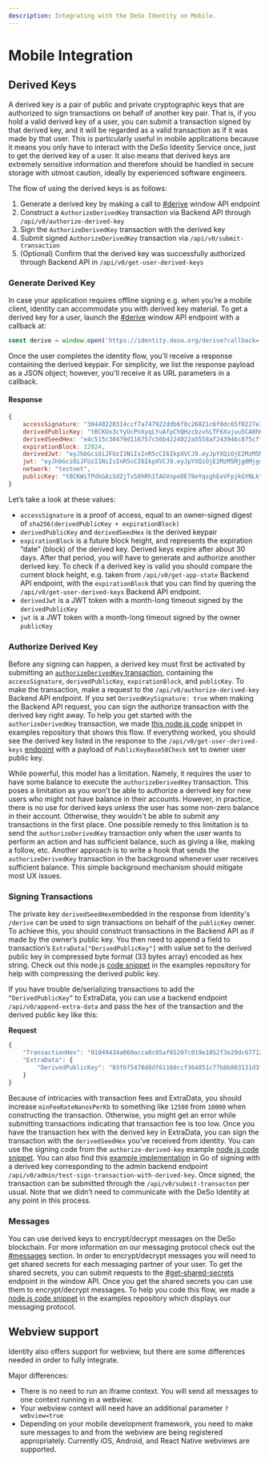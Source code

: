 ```yaml
---
description: Integrating with the DeSo Identity on Mobile.
---
```


# Mobile Integration

## Derived Keys

A derived key is a pair of public and private cryptographic keys that are authorized to sign transactions on behalf of another key pair. That is, if you hold a valid derived key of a user, you can submit a transaction signed by that derived key, and it will be regarded as a valid transaction as if it was made by that user. This is particularly useful in mobile applications because it means you only have to interact with the DeSo Identity Service once, just to get the derived key of a user. It also means that derived keys are extremely sensitive information and therefore should be handled in secure storage with utmost caution, ideally by experienced software engineers.

The flow of using the derived keys is as follows:

1. Generate a derived key by making a call to [#derive](window-api.md#derive "mention") window API endpoint
2. Construct a `AuthorizeDerivedKey` transaction via Backend API through `/api/v0/authorize-derived-key`
3. Sign the `AuthorizeDerivedKey` transaction with the derived key
4. Submit signed `AuthorizeDerivedKey` transaction via `/api/v0/submit-transaction`
5. (Optional) Confirm that the derived key was successfully authorized through Backend API in `/api/v0/get-user-derived-keys`

### Generate Derived Key

In case your application requires offline signing e.g. when you’re a mobile client, identity can accommodate you with derived key material. To get a derived key for a user, launch the [#derive](window-api.md#derive "mention") window API endpoint with a callback at:

```javascript
const derive = window.open('https://identity.deso.org/derive?callback=...');
```

Once the user completes the identity flow, you’ll receive a response containing the derived keypair. For simplicity, we list the response payload as a JSON object; however, you'll receive it as URL parameters in a callback.&#x20;

#### Response

```javascript
{
    accessSignature: "30440220314ccf7a747922ddb6f8c26821c6f0dc65f0227e15014fb5e728f96abed841e2022033aace1f75eb35479d07273ff8bf1a959af75209743ced23939210f824d5321f",
    derivedPublicKey: "tBCKUx3cYyUcPnXyqLYuAfpChQHzcbzvhLTF6Xujuu5CA8hKaHPwTo",
    derivedSeedHex: "e4c515c30479d116757c56b4224022a5558af243946c075cff6ae2ec67fd3748",
    expirationBlock: 12024,
    derivedJwt: "eyJhbGciOiJFUzI1NiIsInR5cCI6IkpXVCJ9.eyJpYXQiOjE2MzM5Mjg0MjgsImV4cCI6MTYzNjUyMDQyOH0.dvbNwcOUz2bzEMC79nyxzIJGI_3NoMUw59VAI6qdLGNy6x5YC9u0MsFcrDhuL-i8Y66gIQXq0VzgeIzNThxisg",
    jwt: "eyJhbGciOiJFUzI1NiIsInR5cCI6IkpXVCJ9.eyJpYXQiOjE2MzM5Mjg0MjgsImV4cCI6MTYzNjUyMDQyOH0.4zyR0kgXIeO6P94TuGWbxxr3fHUoIyJWv4GGMAxP6gfz6UMwSSej85ZJe_N5JYYcvk_vHWhnj0CcXfGQtNMQ8Q",
    network: "testnet",
    publicKey: "tBCKWiTPdkGAiSd2jTx58hRh1TAGVnpeDE78eYqsghEeVFpjkGYNLk",
}
```

Let’s take a look at these values:

* `accessSignature` is a proof of access, equal to an owner-signed digest of `sha256(derivedPublicKey + expirationBlock)`
* `derivedPublicKey` and `derivedSeedHex` is the derived keypair
* `expirationBlock` is a future block height, and represents the expiration “date” (block) of the derived key. Derived keys expire after about 30 days. After that period, you will have to generate and authorize another derived key. To check if a derived key is valid you should compare the current block height, e.g. taken from `/api/v0/get-app-state` Backend API endpoint, with the `expirationBlock` that you can find by quering the `/api/v0/get-user-derived-keys` Backend API endpoint.
* `derivedJwt` is a JWT token with a month-long timeout signed by the `derivedPublicKey`
* `jwt` is a JWT token with a month-long timeout signed by the owner `publicKey`

### Authorize Derived Key

Before any signing can happen, a derived key must first be activated by submitting an [`authorizeDerivedKey` transaction](https://docs.deso.org/devs/backend-api#authorize-derived-key), containing the `accessSignature`, `derivedPublicKey`, `expirationBlock`, and `publicKey`. To make the transaction, make a request to the `/api/v0/authorize-derived-key` Backend API endpoint. If you set `DerivedKeySignature: true` when making the Backend API request, you can sign the authorize transaction with the derived key right away. To help you get started with the `authorizeDerivedKey` transaction, we made [this node.js code](https://github.com/deso-protocol/examples/tree/main/identity/authorize-derived-key) snippet in examples repository that shows this flow. If everything worked, you should see the derived key listed in the response to the `/api/v0/get-user-derived-keys` [endpoint](https://github.com/deso-protocol/backend/blob/f70d89a/routes/user.go#L2559) with a payload of `PublicKeyBase58Check` set to owner user public key.

While powerful, this model has a limitation. Namely, it requires the user to have some balance to execute the `authorizeDerivedKey` transaction. This poses a limitation as you won't be able to authorize a derived key for new users who might not have balance in their accounts. However, in practice, there is no use for derived keys unless the user has some non-zero balance in their account. Otherwise, they wouldn't be able to submit any transactions in the first place. One possible remedy to this limitation is to send the `authorizeDerivedKey` transaction only when the user wants to perform an action and has sufficient balance, such as giving a like, making a follow, etc. Another approach is to write a hook that sends the `authorizeDerivedKey` transaction in the background whenever user receives sufficient balance. This simple background mechanism should mitigate most UX issues.

### Signing Transactions

The private key `derivedSeedHex`embedded in the response from Identity's `/derive` can be used to sign transactions on behalf of the `publicKey` owner. To achieve this, you should construct transactions in the Backend API as if made by the owner’s public key. You then need to append a field to transaction’s `ExtraData["DerivedPublicKey"]` with value set to the derived public key in compressed byte format (33 bytes array) encoded as hex string. Check out this node.js [code snippet](https://github.com/deso-protocol/examples/tree/main/identity/compress-public-key) in the examples repository for help with compressing the derived public key.

If you have trouble de/serializing transactions to add the `“DerivedPublicKey”` to ExtraData, you can use a backend endpoint `/api/v0/append-extra-data` and pass the hex of the transaction and the derived public key like this:

**Request**

```javascript
{
    "TransactionHex": "01049434a060acca8c05af65207c019e1052f3e29dc677125ce8a1833ac72e2b2d010102a7af43768408e8b8f5bacc8d0658f36bb27c7ecb81b88e210d7be4e54861a40bcf980c0a21669d2ac6caefa5af9c6bb60d28b30f78d918d5b5b9ee3b5ae986818dc07eee84012102a7af43768408e8b8f5bacc8d0658f36bb27c7ecb81b88e210d7be4e54861a40b0000",
    "ExtraData": { 
        "DerivedPublicKey": "03f6f5470d8df61160ccf364851c77b8b803131d3f1e8092301178e2fdcec15206"
    }
}
```

Because of intricacies with transaction fees and ExtraData, you should increase `minFeeRateNanosPerKb` to something like `12500` from `10000` when constructing the transaction. Otherwise, you might get an error while submitting transactions indicating that transaction fee is too low.  Once you have the transaction hex with the derived key in ExtraData, you can sign the transaction with the `derivedSeedHex` you’ve received from identity. You can use the signing code from the `authorize-derived-key` example [node.js code snippet](https://github.com/deso-protocol/examples/tree/main/identity/authorize-derived-key). You can also find this [example implementation](https://github.com/deso-protocol/backend/blob/f70d89a196cfc42ca3e32a1b80ed9935380a91be/routes/admin\_transaction.go#L349) in Go of signing with a derived key corresponding to the admin backend endpoint `/api/v0/admin/test-sign-transaction-with-derived-key`. Once signed, the transaction can be submitted through the `/api/v0/submit-transacton` per usual. Note that we didn’t need to communicate with the DeSo Identity at any point in this process.

### Messages

You can use derived keys to encrypt/decrypt messages on the DeSo blockchain. For more information on our messaging protocol check out the [#messages](identity-api.md#messages "mention") section. In order to encrypt/decrypt messages you will need to get shared secrets for each messaging partner of your user. To get the shared secrets, you can submit requests to the [#get-shared-secrets](window-api.md#get-shared-secrets "mention") endpoint in the window API. Once you get the shared secrets you can use them to encrypt/decrypt messages. To help you code this flow, we made a [node.js code snippet](https://github.com/deso-protocol/examples/tree/main/identity/messages-shared-secret) in the examples repository which displays our messaging protocol.

## Webview support

Identity also offers support for webview, but there are some differences needed in order to fully integrate.

Major differences:

* There is no need to run an iframe context. You will send all messages to one context running in a webview.
* Your webview context will need have an additional parameter `?webview=true`
* Depending on your mobile development framework, you need to make sure messages to and from the webview are being registered appropriately. Currently iOS, Android, and React Native webviews are supported.

